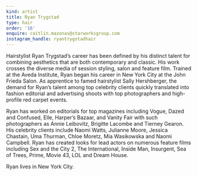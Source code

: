 ```yaml
---
kind: artist
title: Ryan Trygstad
type: hair
order: '16'
enquire: caitlin.mazonas@starworksgroup.com
instagram_handle: ryantrygstadhair
---
```

Hairstylist Ryan Trygstad’s career has been defined by his distinct talent for combining aesthetics that are both contemporary and classic. His work crosses the diverse media of session styling, salon and feature film. Trained at the Aveda Institute, Ryan began his career in New York City at the John Frieda Salon. As apprentice to famed hairstylist Sally Hershberger, the demand for Ryan’s talent among top celebrity clients quickly translated into fashion editorial and advertising shoots with top photographers and high-profile red carpet events.

Ryan has worked on editorials for top magazines including Vogue, Dazed and Confused, Elle, Harper’s Bazaar, and Vanity Fair with such photographers as Annie Leibovitz, Brigitte Lacombe and Tierney Gearon. His celebrity clients include Naomi Watts, Julianne Moore, Jessica Chastain, Uma Thurman, Chloe Moretz, Mia Wasikowska and Naomi Campbell. Ryan has created looks for lead actors on numerous feature films including Sex and the City 2, The International, Inside Man, Insurgent, Sea of Trees, Prime, Movie 43, LOL and Dream House.

Ryan lives in New York City.
